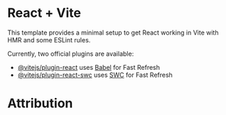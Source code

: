 # React + Vite

This template provides a minimal setup to get React working in Vite with HMR and some ESLint rules.

Currently, two official plugins are available:

- [@vitejs/plugin-react](https://github.com/vitejs/vite-plugin-react/blob/main/packages/plugin-react/README.md) uses [Babel](https://babeljs.io/) for Fast Refresh
- [@vitejs/plugin-react-swc](https://github.com/vitejs/vite-plugin-react-swc) uses [SWC](https://swc.rs/) for Fast Refresh


# Attribution
<!-- <a href="https://www.freepik.com/free-ai-image/astronaut-with-spacesuit-practicing-snowboarding-moon_152374951.htm#fromView=search&page=1&position=15&uuid=90b0d972-8a8b-4b1c-954c-88da1d7804e5">Image by freepik</a> Astronaut -->

<!-- <a href="https://www.freepik.com/free-photo/beautiful-glowing-gray-full-moon_29302752.htm#fromView=search&page=1&position=1&uuid=fd579596-c47d-4ad5-9118-0466639e2385">Image by wirestock on Freepik</a> Moon -->